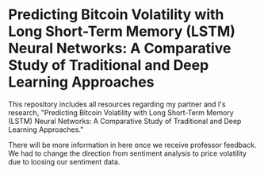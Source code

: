 # Predicting Bitcoin Volatility with Long Short-Term Memory (LSTM) Neural Networks: A Comparative Study of Traditional and Deep Learning Approaches
This repository includes all resources regarding my partner and I's research, "Predicting Bitcoin Volatility with Long Short-Term Memory (LSTM) Neural Networks: A Comparative Study of Traditional and Deep Learning Approaches." 

There will be more information in here once we receive professor feedback. We had to change the direction from sentiment analysis to price volatility due to loosing our sentiment data. 
